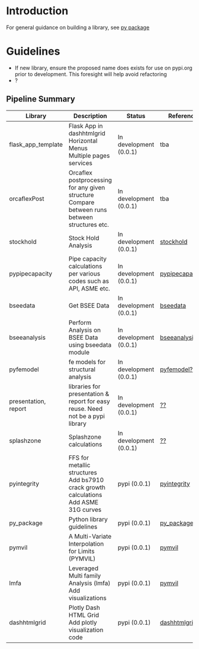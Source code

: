 # Introduction

For general guidance on building a library, see [py package](https://github.com/vamseeachanta/py_package)
# Guidelines

- If new library, ensure the proposed name does exists for use on pypi.org prior to development. This foresight will help avoid refactoring
- ?


## Pipeline Summary

| Library |  Description | Status | Reference |
|---|---|---|---|
| flask_app_template | Flask App in dashhtmlgrid <br> Horizontal Menus <br> Multiple pages <br> services |  In development (0.0.1) | tba |
| orcaflexPost | Orcaflex postprocessing for any given structure <br> Compare between runs <br> between structures etc. |  In development (0.0.1) | tba |
| stockhold | Stock Hold Analysis |  In development (0.0.1) | [stockhold](https://github.com/vamseeachanta/stockhold) |
| pypipecapacity | Pipe capacity calculations per various codes such as API, ASME etc. |  In development (0.0.1) | [pypipecapacity?](tba) |
| bseedata | Get BSEE Data |  In development (0.0.1) | [bseedata](tba) |
| bseeanalysis | Perform Analysis on BSEE Data using bseedata module |  In development (0.0.1) | [bseeanalysis](tba) |
| pyfemodel | fe models for structural analysis |  In development (0.0.1) | [pyfemodel?](tba) |
| presentation, report | libraries for presentation & report for easy reuse. Need not be a pypi library |  In development (0.0.1) | [??](https://github.com/vamseeachanta/dashhtmlgrid) |
| splashzone | Splashzone calculations |  In development (0.0.1) | [??](https://github.com/vamseeachanta/dashhtmlgrid) |
| pyintegrity | FFS for metallic structures<br> Add bs7910 crack growth calculations<br> Add ASME 31G curves |  pypi (0.0.1) | [pyintegrity](https://github.com/vamseeachanta/pyintegrity) |
| py_package | Python library guidelines |  pypi (0.0.1) | [py_package](https://github.com/vamseeachanta/py_package) |
| pymvil | A Multi-Variate Interpolation for Limits (PYMVIL) |  pypi (0.0.1) | [pymvil](https://github.com/vamseeachanta/pymvil) |
| lmfa | Leveraged Multi family Analysis (lmfa) <br> Add visualizations |  pypi (0.0.1) | [pymvil](https://github.com/vamseeachanta/pymvil) |
| dashhtmlgrid | Plotly Dash HTML Grid <br> Add plotly visualization code |  pypi (0.0.1) | [dashhtmlgrid](https://github.com/vamseeachanta/dashhtmlgrid) |
